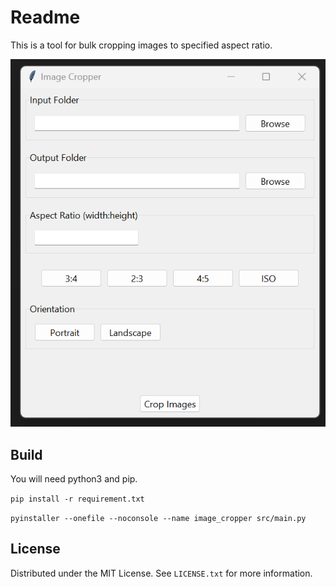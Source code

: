 # Readme
This is a tool for bulk cropping images to specified aspect ratio.

![alt text](https://github.com/finchett/bulk_image_crop/blob/main/image.png?raw=true)


## Build

You will need python3 and pip. 

`pip install -r requirement.txt`

`pyinstaller --onefile --noconsole --name image_cropper src/main.py`

## License
Distributed under the MIT License. See `LICENSE.txt` for more information.
